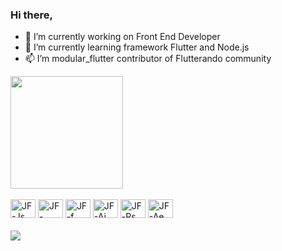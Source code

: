 ### Hi there, 

- 🔭 I’m currently working on Front End Developer
- 🌱 I’m currently learning framework Flutter and Node.js
- 📫 I’m modular_flutter contributor of Flutterando community  


<!--
**jfperondini/jfperondini** is a ✨ _special_ ✨ repository because its `README.md` (this file) appears on your GitHub profile.

Here are some ideas to get you started:

www.devicon.dev

- 🔭 I’m currently working on ...
- 🌱 I’m currently learning ...
- 👯 I’m looking to collaborate on ...
- 🤔 I’m looking for help with ...
- 💬 Ask me about ...
- 📫 How to reach me: ...
- 😄 Pronouns: ...
- ⚡ Fun fact: ...
-->

<div>
    <a href="htpps://github.com/jfperondini">
      <img height="180em" src="https://github-readme-stats.vercel.app/api/top-langs/?username=jfperondini&layout=compact&langs_count=16&theme-dark" />
    </a>
</div>



<div style="display: inline_block"><br>
    <img aling="center" alt="JF-Js" height="30" width="40" src="https://cdn.jsdelivr.net/gh/devicons/devicon/icons/javascript/javascript-plain.svg" />
    <img aling="center" alt="JF-Node" height="30" width="40" src="https://cdn.jsdelivr.net/gh/devicons/devicon/icons/nodejs/nodejs-original-wordmark.svg" />
    <img aling='center' alt='JF-f' height="30" width="40" src="https://cdn.jsdelivr.net/gh/devicons/devicon/icons/flutter/flutter-plain.svg">
    <img aling="center"  alt="JF-Ai" height="30" width="40" src="https://cdn.jsdelivr.net/gh/devicons/devicon/icons/illustrator/illustrator-line.svg">
    <img aling="center"  alt="JF-Ps" height="30" width="40" src="https://cdn.jsdelivr.net/gh/devicons/devicon/icons/photoshop/photoshop-line.svg">
    <img aling="center"  alt="JF-Ae" height="30" width="40" src="https://cdn.jsdelivr.net/gh/devicons/devicon/icons/aftereffects/aftereffects-plain.svg">  
 </div>   
 
<div style="display: inline_block"><br>
    <a href="https://br.linkedin.com/in/jfperondini?original_referer=https%3A%2F%2Fwww.google.com%2F" target="_black"><img src="https://img.shields.io/badge/LinkedIn-0077B5?style=for-the-badge&logo=linkedin&logoColor=white" target="_black"></a>
   
</div>
    
